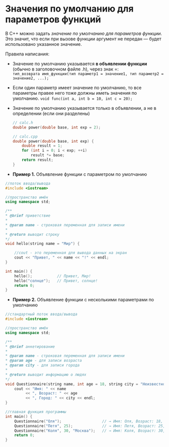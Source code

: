 # Значения по умолчанию для параметров функций

В C++ можно задать _значение по умолчанию для параметров функции_. Это значит, что если при   вызове функции аргумент не передан — будет использовано указанное значение.

Правила написания:
 - Значение по умолчанию указывается __в объявлении функции__ (обычно в заголовочном файле .h),  через знак =:   
     `тип_возврата имя_функции(тип параметр1 = значение1, тип параметр2 = значение2, ...);`  
 - Если один параметр имеет значение по умолчанию, то все параметры правее него тоже должны иметь значения по умолчанию.
     `void func(int a, int b = 10, int c = 20);`    
- Значение по умолчанию указывается только в объявлении, а не в определении (если они   разделены)  
    
    ```C++
    // calc.h
    double power(double base, int exp = 2);

    // calc.cpp
    double power(double base, int exp) {
        double result = 1;
        for (int i = 0; i < exp; ++i)
            result *= base;
        return result;
    }
    ```

- **Пример 1.** Объявление функции с параметром по умолчанию  

```C++
//поток ввода/вывода
#include <iostream>

//пространство имён
using namespace std;

/**
* @brief приветствие
*
* @param name - строковая переменная для записи имени 
*
* @return выводит строку
*/
void hello(string name = "Мир") {

    //cout - это переменная для вывода данных на экран 
    cout << "Привет, " << name << "!" << endl;
}

int main() {
    hello();           // Привет, Мир!
    hello("солнце");   // Привет, солнце!
    return 0;
}
```

- **Пример 2.** Объявление функции с несколькими параметрами по умолчанию  

```C++
//стандартный поток ввода/вывода
#include <iostream>

//пространство имён
using namespace std;

/**
* @brief анкетирование
*
* @param name - строковая переменная для записи имени 
* @param age - для записи возраста
* @param city - для записи города
*
* @return выводит информацию о людях
*/ 
void Questionnaire(string name, int age = 18, string city = "Неизвестно") {
    cout << "Имя: " << name 
         << ", Возраст: " << age 
         << ", Город: " << city << endl;
}

//главная функция программы 
int main() {
    Questionnaire("Оля");                  // → Имя: Оля, Возраст: 18, Город: Неизвестно
    Questionnaire("Петя", 25);             // → Имя: Петя, Возраст: 25, Город: Неизвестно
    Questionnaire("Коля", 30, "Москва");   // → Имя: Коля, Возраст: 30, Город: Москва
    return 0;
}
```




